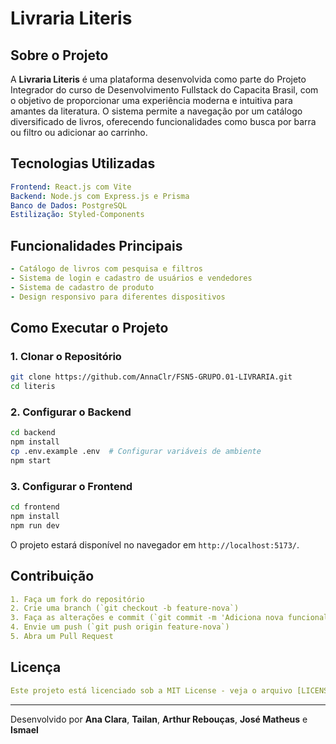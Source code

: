 # Livraria Literis

## Sobre o Projeto
A **Livraria Literis** é uma plataforma desenvolvida como parte do Projeto Integrador do curso de Desenvolvimento Fullstack do Capacita Brasil, com o objetivo de proporcionar uma experiência moderna e intuitiva para amantes da literatura. O sistema permite a navegação por um catálogo diversificado de livros, oferecendo funcionalidades como busca por barra ou filtro ou adicionar ao carrinho.

## Tecnologias Utilizadas
```yaml
Frontend: React.js com Vite
Backend: Node.js com Express.js e Prisma
Banco de Dados: PostgreSQL
Estilização: Styled-Components
```

## Funcionalidades Principais
```yaml
- Catálogo de livros com pesquisa e filtros
- Sistema de login e cadastro de usuários e vendedores
- Sistema de cadastro de produto
- Design responsivo para diferentes dispositivos
```

## Como Executar o Projeto
### 1. Clonar o Repositório
```bash
git clone https://github.com/AnnaClr/FSN5-GRUPO.01-LIVRARIA.git
cd literis
```

### 2. Configurar o Backend
```bash
cd backend
npm install
cp .env.example .env  # Configurar variáveis de ambiente
npm start
```

### 3. Configurar o Frontend
```bash
cd frontend
npm install
npm run dev
```
O projeto estará disponível no navegador em `http://localhost:5173/`.

## Contribuição
```yaml
1. Faça um fork do repositório
2. Crie uma branch (`git checkout -b feature-nova`)
3. Faça as alterações e commit (`git commit -m 'Adiciona nova funcionalidade'`)
4. Envie um push (`git push origin feature-nova`)
5. Abra um Pull Request
```

## Licença
```yaml
Este projeto está licenciado sob a MIT License - veja o arquivo [LICENSE](LICENSE) para mais detalhes.
```

---
Desenvolvido por **Ana Clara**, **Tailan**, **Arthur Rebouças**, **José Matheus** e **Ismael**

